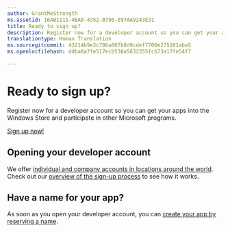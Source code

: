 ```yaml
---
author: GrantMeStrength
ms.assetid: 16AB1111-4BA8-4352-B796-E97AA9243E31
title: Ready to sign up?
description: Register now for a developer account so you can get your apps into the Windows Store and participate in other Microsoft programs.
translationtype: Human Translation
ms.sourcegitcommit: 43214b9e2c786a007b8d9cdef7700e275101aba5
ms.openlocfilehash: ddba8a7fe517ecb538a5632355fcb73a17fe54f7

---
```

# Ready to sign up?

Register now for a developer account so you can get your apps into the Windows Store and participate in other Microsoft programs.

[Sign up now!](http://go.microsoft.com/fwlink/p/?LinkId=615100)

## Opening your developer account

We offer [individual and company accounts in locations around the world](../publish/account-types-locations-and-fees.md). Check out our [overview of the sign-up process](../publish/opening-a-developer-account.md) to see how it works.

## Have a name for your app?

As soon as you open your developer account, you can [create your app by reserving a name](https://msdn.microsoft.com/library/windows/apps/JJ657967).




<!--HONumber=Aug16_HO3-->



